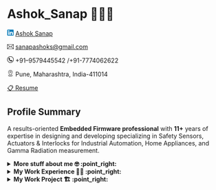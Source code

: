 # Ashok_Sanap 🧑🏻‍💻
![Alt text](icon/linked-in.png) 
[Ashok Sanap](https://www.linkedin.com/in/ashok-s-sanap/) 

![](icon/email-icon.png) sanapashoks@gmail.com 

![](icon/contact.png)  +91–9579445542 /+91-7774062622

![](icon/address.png) Pune, Maharashtra, India-411014

<a href="https://github.com/Ashok-Sanap/Ashok_Sanap/blob/main/Resume/Ashok_Sanap_EmbeddedLeadEngineer_11%2BYears.pdf" download>📋 Resume</a>
## 
## Profile Summary
A results-oriented **Embedded Firmware professional** with **11+** years of expertise in designing and developing specializing in Safety Sensors, Actuators & Interlocks for Industrial Automation, Home Appliances, and Gamma Radiation measurement.

<details>
<summary>
  <b>More stuff about me 🤓 :point_right:</b>
</summary>

## Quick overview

<details>
<summary>
  <b>Summery :point_right:</b>
  
  ### 
</summary>
  
- Acquired valuable international exposure through multiple engagements in **Germany**.
- Demonstrates a strong commitment to meeting stringent **IEC 61508:2012** standards, emphasizing reliability and fault tolerance.
- Implemented **fault detection** and **diagnostic features** to attain and sustain Safety Integrity Levels **(SIL)**.
- Contributed to projects through various phases of the Software Development Life Cycle **(SDLC)**, from Requirement and Project Kickoff to Bench testing and Product sustain in the field.
- Proficient in **Agile-Scrum methodology** for effective software development.
- Spearheaded the development of a robust bootloader for **STM32G071RB**(Cortex-M0+) and **R7FA2E1A9**(Cortex-M23) microcontrollers, showcasing expertise in low-level programming and system initialization.
- In-depth knowledge of industry standards, including **MISRA C (2012-3rd Edition)**, and the ability to ensure compliance with coding guidelines during the Unit Testing Phase.
- Proficient in **Board Bring up**, with the capability to navigate and **Interpret complex schematics** effectively.
- Skilled in diagnosing hardware issues and identifying bugs, ensuring a streamlined and efficient troubleshooting process.
- Additionally, well-versed in utilizing a versioning tools like **GitHub**, **SVN** to facilitate collaborative development and maintain code integrity.
  
</details>

## My Technical Skills 👨🏻‍💻
|Skill|Details|
|:----|:----|
|Programming Languages:|Embedded C, C, Python(Beginner)|
|Development Tools, Editors:|IAR, Eclipse, Keil, GCC, GDB, MPLAB, Vim, VS Code|
|Hardware Platforms/ Microcontrollers:|Micro-controllers like Renesas Rx210, NXP MKE04Z128, Stm32F446RE, R7FA2E1A9, STM32G071RB, Raspberry Pi ZeroW, HC-05 BT Module, ESP8266, ESP32.|
|OS Platforms:|Windows, Linux/Unix,|
|Hardware Debuggers:|Segger - JLink, Renesas – E1/E20 Emulator, PICKIT™ 3|
|Development Methodologies:|Agile SCRUM|
|Version Control Tools|SVN, IBM-RTC, GitHub, PTC-MKS|
|Static code analysis tools|PC-Lint, Parasoft, Axivion|
|Unit Testing Tool|Tessy(Beginner)|
|Formatting Tools|AStyler|
|Requirement/Defect tracking tool|IBM-RTC, Polarion, JIRA|
|Protocol used|SPI, I2C, UART, RS232|
|Coding Standards|MISRA-C 2012|
|Measurement tools|DSO(Tektronix, Rigol), Beagle I2C/SPI analyzer(TP320121),
|LogicAnalyzer| Pico-scope(5442D PC USB)|
|Certifications|Electrical safety, Practical Hazardous area,Functional Safety IEC 61508:2010.|
|Other Skills|Linker Scripts|


## Technical Expertise 📟
- Microcontroller Expertise: Experienced in driver development for various microcontrollers, including STM32G071RB (Cortex M0+), Renesas R7FA2E1A9 (Cortex-M23), Rx210 Family, and Freescale MKE04Z128 (Cortex M0+).
- Bootloader Development: Proficient in the development and integration of bootloaders for 32-bit microcontrollers.
- Prototyping project with Raspberry Pi Zero, ESP32 Development Board as Smart Bed to weight measurement of patient completed.


## Soft Skills 🗃️
- Effective and strong communicator with stakeholders.
- System Requirement, Software Requirement creation, Strong Problem Solving.
- Technical Leader, Collaborative team player, Out of the Box thinker.
- A commitment to staying updated with the latest technologies and methodologies in the embedded systems field.
- Task identification and delegation to Team members, Prioritizing Task and Issues.
- Effective multiple Task Handling capabilities.
- Individual Contributor.
  
## Professional Recognitation :trophy:
1. **Schmersal Global Competence Center (SGCC), Pune:**
- Best Performer Award(2023) at SGCC for completion of Bootloader Project within Planned Timeline.
- Special Acheivement Award (2024) at SGCC for efficeint executation project with handling multiple responsibilities.
2. **Whirlpool of India Ltd, Pune:**
- Constellation Award for quick project execution within planned Project Timelines.
- Star Employee Award for developing quality software from scratch.

### Languages 🌐

| Language      | Proficiency       |
| ------------- | ------------      |
| English       | Proefficient      |
| German        | A1                |
| Marathi       | Native language   |
| Hindi         | Proefficient      |

## What I'm currently learning 📚

- Embarking on the Java Odyssey
  
  [//]: # (Typescript's magic)
  [//]: # (Rust's blazing-fastness)
  
</details>


<!-- start work experience section -->
<details>
<summary><b> My Work Experience 👨‍💼 :point_right: </b></summary>
&nbsp; &nbsp; &nbsp;

<table>
  <thead>
    <tr>
      <th>Company</th>
      <th>Position</th>
      <th>Roles & responsibilities</th>
      <th>Duration</th>
    </tr>
  </thead>
  <tbody>
    <tr>
      <td><b><a href="https://www.schmersal.in/company/schmersal-global-competence-center">Schmersal Global Competence Center</a> </b></td>
      <td>Embedded Tech Lead</td>
      <td>Embedded C/C++,Dual Bootoader, Firmware, Safety Platform Development, Safety Devices, SWAT Member, Communication Protocol, SysRS, SWRS, SWAS, Development, Delegation, Communication with German Client, Agile SCRUM follows  </td>
      <td>DEC 2020 - Present</td>
    </tr>
     <tr>
      <td><b><a href="https://agiliad.com/">Agiliad Technologies </a> </b></td>
      <td>Technical Lead</td>
      <td>EmbeddedC/C++,Linux App Development, System Requirement Undertstanding, Software Requirement Creation, Firmware Development</td>
      <td>NOV 2019 - DEC 2020</td>
    </tr>
    <tr>
      <td><b><a href="https://www.whirlpoolcorp.com/">Whirlpool India Ltd</a> </b></td>
      <td>Sr. Embedded Developer</td>
      <td>Embedded C Firmware Development, Bootloader Development & Customization, Global Exposure, Platform Development</td>
      <td>JAN 2016 - NOV 2019</td>
    </tr>
  	<tr>
      <td><b><a href="https://www.eeplindia.com/">Electronet Equipments Pvt Ltd</a> </b></td>
      <td>Embedded Developer</td>
      <td>Learning Embedded C, Driver development for external ADC, DAC, EEPROM, MODBUS-RTU Stack integration </td>
      <td>APRIL 2014 - JAN 2016</td>
    </tr>
    <tr>
      <td><b>Signal Corporation</b></td>
      <td>Jr Embedded Developer</td>
      <td>Custom Project Development, Client Visits for Device Comissioning</td>
      <td>OCT 2012 - APRIL 2014</td>
    </tr>
  </tbody>
</table>
</details>
<!-- end work experience section -->

<!-- start work project section -->
<details>
<summary><b> My Work Project 🏗️ :point_right:</b></summary>
  &nbsp; &nbsp; &nbsp;
<table>
  <thead>
    <tr>
      <th>Project Name</th>
      <th>Skills used</th>
      <th>Description</th>
    </tr>
  </thead>
  <tbody>
    <tr>
      <td><a href='https://todo-codewithkeshav.herokuapp.com'>Todo-App</a></td>
      <td>Python</td>
      <td>this is my first flask project</td>
    </tr>
    <tr>
      <td><a href='https://keshavsingh4522.github.io/Projects/Calculator/'>Calculator</a></td>
      <td>Html,Css</td>
      <td>It is a simple calculator which do +,-,\*,/  operation</td>
    </tr>
    <tr>
      <td><a href="https://keshavsingh4522.github.io/Projects/CodeEditor/">CodeEditor</a></td>
      <td>HTML,CSS,Javascript</td>
      <td>write html cod here and the result will display there</td>
    </tr>
    <tr>
      <td><a href='https://keshavsingh4522.github.io/Projects/Wordpad/'>Wordpad</a></td>
      <td>Html,CSS,Javascript</td>
      <td>its functionality look like as wordpad</td>
    </tr>
    <tr>
      <td><a href='https://keshavsingh4522.github.io/Projects/address%20maker/'>Address Maker</a></td>
      <td>Html,CSS,Javascript</td>
      <td> It generates an address in design format by filling in the details</td>
    </tr>
    <tr>
      <td><a href="https://keshavsingh4522.github.io/Projects/switcher-app/">Switcher app</a></td>
      <td>HTML,CSS,jQuery</td>
      <td>It changes  the text color by dragging and dropping color on text</td>
    </tr>
    <tr>
      <td><a href='https://keshavsingh4522.github.io/music-player/'>Music Player</a></td>
      <td>HTML,HTML5,CSS,CSS3,Javascript,jQuery</td>
      <td>add songs and play music, it also uses to store data in  INDEXEDB Database by which we can play songs, if we do not clear the catch then the song will remain stored in a database.</td>
    </tr>
  </tbody>
</table>
</details>
<!-- end work project section -->

